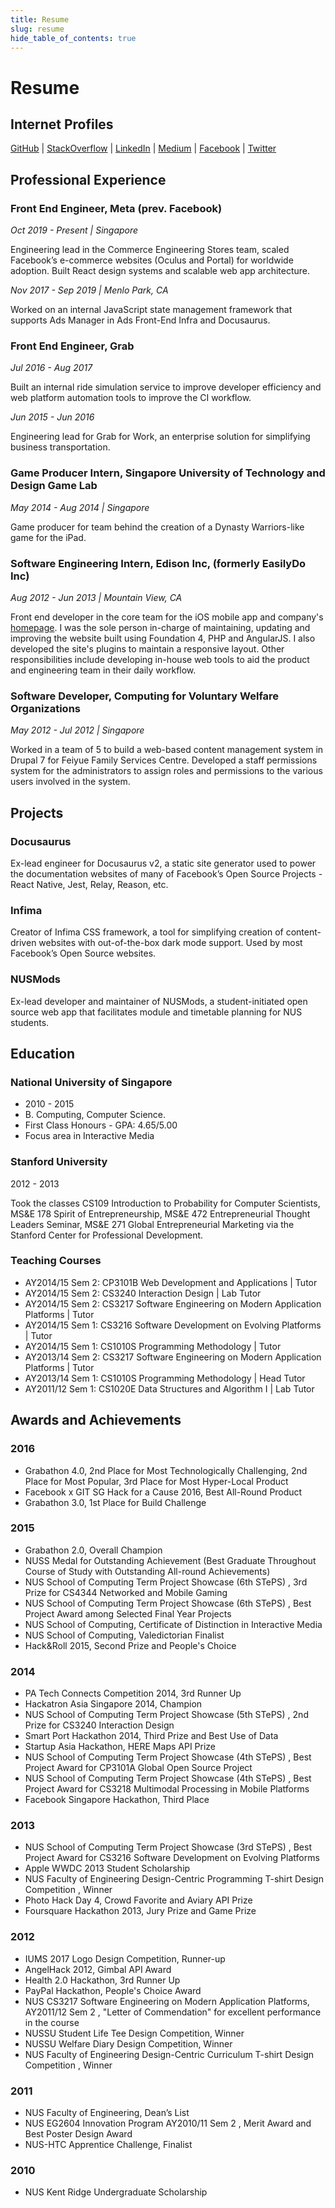 ```yaml
---
title: Resume
slug: resume
hide_table_of_contents: true
---
```


<div className="col col--8 col--offset-2">

# Resume

## Internet Profiles

[GitHub](https://github.com/yangshun) | [StackOverflow](https://stackoverflow.com/u/1751946) | [LinkedIn](https://www.linkedin.com/in/yangshun) | [Medium](https://medium.com/@yangshun) | [Facebook](https://facebook.com/yangshun) | [Twitter](https://twitter.com/yangshunz)

## Professional Experience

### Front End Engineer, Meta (prev. Facebook)

_Oct 2019 - Present | Singapore_

Engineering lead in the Commerce Engineering Stores team, scaled Facebook’s e-commerce websites (Oculus and Portal) for worldwide adoption. Built React design systems and scalable web app architecture.

_Nov 2017 - Sep 2019 | Menlo Park, CA_

Worked on an internal JavaScript state management framework that supports Ads Manager in Ads Front-End Infra and Docusaurus.

### Front End Engineer, Grab

_Jul 2016 - Aug 2017_

Built an internal ride simulation service to improve developer efficiency and web platform automation tools to improve the CI workflow.

_Jun 2015 - Jun 2016_

Engineering lead for Grab for Work, an enterprise solution for simplifying business transportation.

### Game Producer Intern, Singapore University of Technology and Design Game Lab

_May 2014 - Aug 2014 | Singapore_

Game producer for team behind the creation of a Dynasty Warriors-like game for the iPad.

### Software Engineering Intern, Edison Inc, (formerly EasilyDo Inc)

_Aug 2012 - Jun 2013 | Mountain View, CA_

Front end developer in the core team for the iOS mobile app and company's [homepage](https://www.easilydo.com). I was the sole person in-charge of maintaining, updating and improving the website built using Foundation 4, PHP and AngularJS. I also developed the site's plugins to maintain a responsive layout. Other responsibilities include developing in-house web tools to aid the product and engineering team in their daily workflow.

### Software Developer, Computing for Voluntary Welfare Organizations

_May 2012 - Jul 2012 | Singapore_

Worked in a team of 5 to build a web-based content management system in Drupal 7 for Feiyue Family Services Centre. Developed a staff permissions system for the administrators to assign roles and permissions to the various users involved in the system.

## Projects

### Docusaurus

Ex-lead engineer for Docusaurus v2, a static site generator used to power the documentation websites of many of Facebook’s Open Source Projects - React Native, Jest, Relay, Reason, etc.

### Infima

Creator of Infima CSS framework, a tool for simplifying creation of content-driven websites with out-of-the-box dark mode support. Used by most Facebook’s Open Source websites.

### NUSMods

Ex-lead developer and maintainer of NUSMods, a student-initiated open source web app that facilitates module and timetable planning for NUS students.

## Education

### National University of Singapore

- 2010 - 2015
- B. Computing, Computer Science.
- First Class Honours - GPA: 4.65/5.00
- Focus area in Interactive Media

### Stanford University

2012 - 2013

Took the classes CS109 Introduction to Probability for Computer Scientists, MS&E 178 Spirit of Entrepreneurship, MS&E 472 Entrepreneurial Thought Leaders Seminar, MS&E 271 Global Entrepreneurial Marketing via the Stanford Center for Professional Development.

### Teaching Courses

- AY2014/15 Sem 2: CP3101B Web Development and Applications | Tutor
- AY2014/15 Sem 2: CS3240 Interaction Design | Lab Tutor
- AY2014/15 Sem 2: CS3217 Software Engineering on Modern Application Platforms | Tutor
- AY2014/15 Sem 1: CS3216 Software Development on Evolving Platforms | Tutor
- AY2014/15 Sem 1: CS1010S Programming Methodology | Tutor
- AY2013/14 Sem 2: CS3217 Software Engineering on Modern Application Platforms | Tutor
- AY2013/14 Sem 1: CS1010S Programming Methodology | Head Tutor
- AY2011/12 Sem 1: CS1020E Data Structures and Algorithm I | Lab Tutor

## Awards and Achievements

### 2016

- Grabathon 4.0, 2nd Place for Most Technologically Challenging, 2nd Place for Most Popular, 3rd Place for Most Hyper-Local Product
- Facebook x GIT SG Hack for a Cause 2016, Best All-Round Product
- Grabathon 3.0, 1st Place for Build Challenge

### 2015

- Grabathon 2.0, Overall Champion
- NUSS Medal for Outstanding Achievement (Best Graduate Throughout Course of Study with Outstanding All-round Achievements)
- NUS School of Computing Term Project Showcase (6th STePS) , 3rd Prize for CS4344 Networked and Mobile Gaming
- NUS School of Computing Term Project Showcase (6th STePS) , Best Project Award among Selected Final Year Projects
- NUS School of Computing, Certificate of Distinction in Interactive Media
- NUS School of Computing, Valedictorian Finalist
- Hack&Roll 2015, Second Prize and People's Choice

### 2014

- PA Tech Connects Competition 2014, 3rd Runner Up
- Hackatron Asia Singapore 2014, Champion
- NUS School of Computing Term Project Showcase (5th STePS) , 2nd Prize for CS3240 Interaction Design
- Smart Port Hackathon 2014, Third Prize and Best Use of Data
- Startup Asia Hackathon, HERE Maps API Prize
- NUS School of Computing Term Project Showcase (4th STePS) , Best Project Award for CP3101A Global Open Source Project
- NUS School of Computing Term Project Showcase (4th STePS) , Best Project Award for CS3218 Multimodal Processing in Mobile Platforms
- Facebook Singapore Hackathon, Third Place

### 2013

- NUS School of Computing Term Project Showcase (3rd STePS) , Best Project Award for CS3216 Software Development on Evolving Platforms
- Apple WWDC 2013 Student Scholarship
- NUS Faculty of Engineering Design-Centric Programming T-shirt Design Competition , Winner
- Photo Hack Day 4, Crowd Favorite and Aviary API Prize
- Foursquare Hackathon 2013, Jury Prize and Game Prize

### 2012

- IUMS 2017 Logo Design Competition, Runner-up
- AngelHack 2012, Gimbal API Award
- Health 2.0 Hackathon, 3rd Runner Up
- PayPal Hackathon, People's Choice Award
- NUS CS3217 Software Engineering on Modern Application Platforms, AY2011/12 Sem 2 , "Letter of Commendation" for excellent performance in the course
- NUSSU Student Life Tee Design Competition, Winner
- NUSSU Welfare Diary Design Competition, Winner
- NUS Faculty of Engineering Design-Centric Curriculum T-shirt Design Competition , Winner

### 2011

- NUS Faculty of Engineering, Dean’s List
- NUS EG2604 Innovation Program AY2010/11 Sem 2 , Merit Award and Best Poster Design Award
- NUS-HTC Apprentice Challenge, Finalist

### 2010

- NUS Kent Ridge Undergraduate Scholarship

</div>
